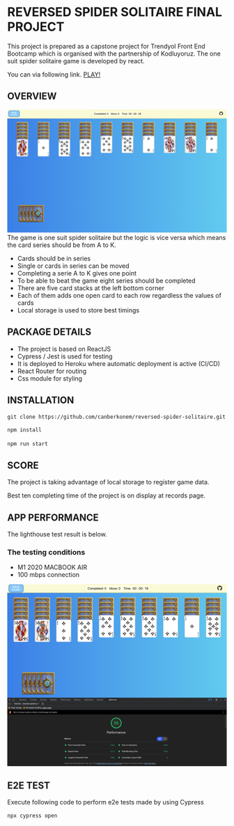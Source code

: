 # REVERSED SPIDER SOLITAIRE FINAL PROJECT

This project is prepared as a capstone project for Trendyol Front End Bootcamp which is organised with the partnership of Kodluyoruz. The one suit spider solitaire game is developed by react.

You can via following link. [PLAY!](https://github.com/facebook/create-react-app)

## OVERVIEW

![game overview](./src/Assets/image/overview.png)
The game is one suit spider solitaire but the logic is vice versa which means the card series should be from A to K.

- Cards should be in series
- Single or cards in series can be moved
- Completing a serie A to K gives one point
- To be able to beat the game eight series should be completed
- There are five card stacks at the left bottom corner
- Each of them adds one open card to each row regardless the values of cards
- Local storage is used to store best timings

## PACKAGE DETAILS

- The project is based on ReactJS
- Cypress / Jest is used for testing
- It is deployed to Heroku where automatic deployment is active (CI/CD)
- React Router for routing
- Css module for styling

## INSTALLATION

```
git clone https://github.com/canberkonem/reversed-spider-solitaire.git
```

```
npm install

npm run start
```

## SCORE

The project is taking advantage of local storage to register game data.

Best ten completing time of the project is on display at records page.

## APP PERFORMANCE

The lighthouse test result is below.

### The testing conditions

- M1 2020 MACBOOK AIR
- 100 mbps connection

![game overview](./src/Assets/image/lighthouse.png)

## E2E TEST

Execute following code to perform e2e tests made by using Cypress

```
npx cypress open
```
